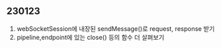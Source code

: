 ## 230123

1. webSocketSession에 내장된 sendMessage()로 request, response 받기
2. pipeline,endpoint에 있는 close() 등의 함수 더 살펴보기
